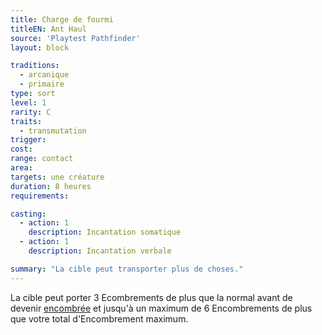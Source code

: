 ```yaml
---
title: Charge de fourmi
titleEN: Ant Haul
source: 'Playtest Pathfinder'
layout: block

traditions:
  - arcanique
  - primaire
type: sort
level: 1
rarity: C
traits:
  - transmutation
trigger: 
cost: 
range: contact
area: 
targets: une créature
duration: 8 heures
requirements: 

casting:
  - action: 1
    description: Incantation somatique
  - action: 1
    description: Incantation verbale

summary: "La cible peut transporter plus de choses."
---
```

La cible peut porter 3 Ecombrements de plus que la normal avant de devenir [encombrée](/conditions/encombré.html) et jusqu'à un maximum de 6 Encombrements de plus que votre total d'Encombrement maximum.
